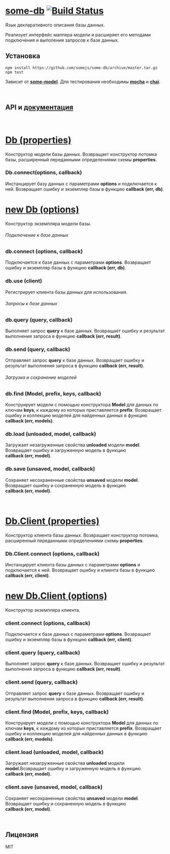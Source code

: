 # [some-db](http://somejs.org/db) [![Build Status](https://secure.travis-ci.org/somejs/some-db.png)](http://travis-ci.org/somejs/some-db)

Язык декларативного описания базы данных.

Реализует интерфейс маппера модели и расширяет его методами подключения и выполения запросов к базе данных.
 
## Установка
```
npm install https://github.com/somejs/some-db/archive/master.tar.gz
npm test
```
Зависит от **[some-model](https://github.com/somejs/some-model)**. Для тестирования необходимы **[mocha]()** и **[chai]()**.

 
## API и [документация](http://api.somejs.org/db)

 
# [Db (properties)]()
Конструктор модели базы данных. Возвращает конструктор потомка базы, расширенный переданными определениями схемы **properties**.

### Db.connect(options, callback)
Инстанцирует базу данных c параметрами **options** и подключается к ней. Возвращает ошибку и экземпляр базы в функцию **callback (err, db)**.

# [new Db (options)]()
Конструктор экземпляра модели базы.

###### Подключение к базе данных

### db.connect (options, callback)
Подключается к базе данных с параметрами **options**. Возвращает ошибку и экземпляр базы в функцию **callback (err, db)**.

### db.use (client)
Регистрирует клиента базы данных для использования.

###### Запросы к базе данных

### db.query (query, callback)
Выполняет запрос **query** к базе данных. Возвращает ошибку и результат выполнения запроса в функцию **callback (err, result)**.

### db.send (query, callback)
Отправляет запрос **query** к базе данных. Возвращает ошибку и результат выполнения запроса в функцию **callback (err, result)**.

###### Загрузка и сохранение моделей

### db.find (Model, prefix, keys, callback)
Конструирует модели с помощью конструктора **Model** для данных по ключам **keys**, к каждому из которых приставляется **prefix**. Возвращает ошибку и коллекцию моделей для найденных данных в функцию **callback (err, models)**.

### db.load (unloaded, model, callback)
Загружает незагруженные свойства **unloaded** модели **model**. Возвращает ошибку и загруженную модель в функцию **callback (err, model)**.

### db.save (unsaved, model, callback)
Сохраняет несохраненные свойства **unsaved** модели **model**. Возвращает ошибку и сохраненную модель в функцию **callback (err, model)**.

 
# [Db.Client (properties)]()
Конструктор клиента базы данных. Возвращает конструктор потомка, расширенный переданными определениями схемы **properties**.

### Db.Client.connect (options, callback)
Инстанцирует клиента базы данных c параметрами **options** и подключается к ней. Возвращает ошибку и клиента базы в функцию **callback (err, client)**.

# [new Db.Client (options)]()
Конструктор экземпляра клиента.

### client.connect (options, callback)
Подключается к базе данных с параметрами **options**. Возвращает ошибку и экземпляр базы в функцию  **callback (err, client)**.

### client.query (query, callback)
Выполняет запрос **query** к базе данных. Возвращает ошибку и результат выполнения запроса в функцию **callback (err, result)**.

### client.send (query, callback)
Отправляет запрос **query** к базе данных. Возвращает ошибку и результат выполнения запроса в функцию **callback (err, result)**.

### client.find (Model, prefix, keys, callback)
Конструирует модели с помощью конструктора **Model** для данных по ключам **keys**, к каждому из которых приставляется **prefix**. Возвращает ошибку и коллекцию моделей для найденных данных в функцию **callback (err, models)**.

### client.load (unloaded, model, callback)
Загружает незагруженные свойства **unloaded** модели **model**.Возвращает ошибку и загруженную модель в функцию **callback (err, model)**.

### client.save (unsaved, model, callback)
Сохраняет несохраненные свойства **unsaved** модели **model**. Возвращает ошибку и сохраненную модель в функцию **callback (err, model)**.

 
## Лицензия
MIT
